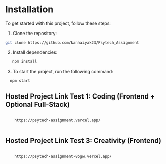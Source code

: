 # Installation

To get started with this project, follow these steps:

 1. Clone the repository:
   ```bash
   git clone https://github.com/kanhaiyak23/Psytech_Assignment
```
 2. Install dependencies:
 ```bash
    npm install
```

3. To start the project, run the following command:
```bash
  npm start 
```
<div>
  <h2><strong>Hosted Project Link Test 1: Coding (Frontend + Optional Full-Stack)</strong></h2>
  <pre><code>
    https://psytech-assignment.vercel.app/
  </code></pre>

  <h2><strong>Hosted Project Link Test 3: Creativity (Frontend)</strong></h2>
  <pre><code>
    https://psytech-assignment-8ogw.vercel.app/
  </code></pre>
</div>
